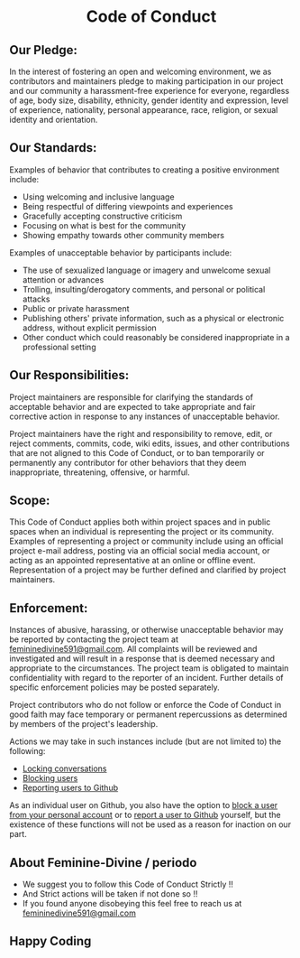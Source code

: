 <h1 align="center" >Code of Conduct</h1>

## Our Pledge:

In the interest of fostering an open and welcoming environment, we as
contributors and maintainers pledge to making participation in our project and
our community a harassment-free experience for everyone, regardless of age, body
size, disability, ethnicity, gender identity and expression, level of experience,
nationality, personal appearance, race, religion, or sexual identity and
orientation.

## Our Standards:

Examples of behavior that contributes to creating a positive environment
include:

* Using welcoming and inclusive language
* Being respectful of differing viewpoints and experiences
* Gracefully accepting constructive criticism
* Focusing on what is best for the community
* Showing empathy towards other community members

Examples of unacceptable behavior by participants include:

* The use of sexualized language or imagery and unwelcome sexual attention or
advances
* Trolling, insulting/derogatory comments, and personal or political attacks
* Public or private harassment
* Publishing others' private information, such as a physical or electronic
  address, without explicit permission
* Other conduct which could reasonably be considered inappropriate in a
  professional setting

## Our Responsibilities:

Project maintainers are responsible for clarifying the standards of acceptable
behavior and are expected to take appropriate and fair corrective action in
response to any instances of unacceptable behavior.

Project maintainers have the right and responsibility to remove, edit, or
reject comments, commits, code, wiki edits, issues, and other contributions
that are not aligned to this Code of Conduct, or to ban temporarily or
permanently any contributor for other behaviors that they deem inappropriate,
threatening, offensive, or harmful.

## Scope:

This Code of Conduct applies both within project spaces and in public spaces
when an individual is representing the project or its community. Examples of
representing a project or community include using an official project e-mail
address, posting via an official social media account, or acting as an appointed
representative at an online or offline event. Representation of a project may be
further defined and clarified by project maintainers.

## Enforcement:

Instances of abusive, harassing, or otherwise unacceptable behavior may be
reported by contacting the project team at femininedivine591@gmail.com. All
complaints will be reviewed and investigated and will result in a response that
is deemed necessary and appropriate to the circumstances. The project team is
obligated to maintain confidentiality with regard to the reporter of an incident.
Further details of specific enforcement policies may be posted separately.

Project contributors who do not follow or enforce the Code of Conduct in good
faith may face temporary or permanent repercussions as determined by 
members of the project's leadership.

Actions we may take in such instances include (but are not limited to) the following:

* [Locking conversations](https://help.github.com/articles/locking-conversations/)
* [Blocking users](https://github.com/blog/2146-organizations-can-now-block-abusive-users)
* [Reporting users to Github](https://help.github.com/articles/reporting-abuse-or-spam/)

As an individual user on Github, you also have the option to [block a user from your personal account](https://help.github.com/articles/blocking-a-user-from-your-personal-account/) or to [report a user to Github](https://help.github.com/articles/reporting-abuse-or-spam/) yourself, but the existence of these functions will not be used as a reason for inaction on our part.

## About  Feminine-Divine / periodo 
- We suggest you to follow this Code of Conduct Strictly !!
- And Strict actions will be taken if not done so !!
- If you found anyone disobeying this feel free to reach us at femininedivine591@gmail.com

## Happy Coding 
